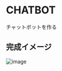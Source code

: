 # CHATBOT
チャットボットを作る
## 完成イメージ
![image](https://github.com/user-attachments/assets/34a0aefa-fde8-44a9-bc88-6c9259217d95)
